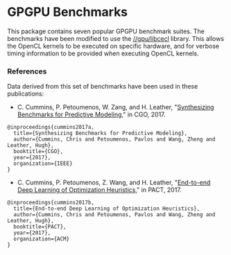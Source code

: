 # GPGPU Benchmarks

This package contains seven popular GPGPU benchmark suites. The benchmarks have
been modified to use the [//gpu/libcecl](/gpu/libcecl) library. This allows
the OpenCL kernels to be executed on specific hardware, and for verbose timing 
information to be provided when executing OpenCL kernels. 

### References

Data derived from this set of benchmarks have been used in these publications:

* C. Cummins, P. Petoumenos, W. Zang, and H. Leather, 
  "[Synthesizing Benchmarks for Predictive Modeling](/docs/2017_02_cgo)," 
  in CGO, 2017.
```
@inproceedings{cummins2017a,
  title={Synthesizing Benchmarks for Predictive Modeling},
  author={Cummins, Chris and Petoumenos, Pavlos and Wang, Zheng and Leather, Hugh},
  booktitle={CGO},
  year={2017},
  organization={IEEE}
}
```

* C. Cummins, P. Petoumenos, Z. Wang, and H. Leather, 
  "[End-to-end Deep Learning of Optimization Heuristics](/docs/2017_09_pact)," 
  in PACT, 2017.
```
@inproceedings{cummins2017b,
  title={End-to-end Deep Learning of Optimization Heuristics},
  author={Cummins, Chris and Petoumenos, Pavlos and Wang, Zheng and Leather, Hugh},
  booktitle={PACT},
  year={2017},
  organization={ACM}
}
```
